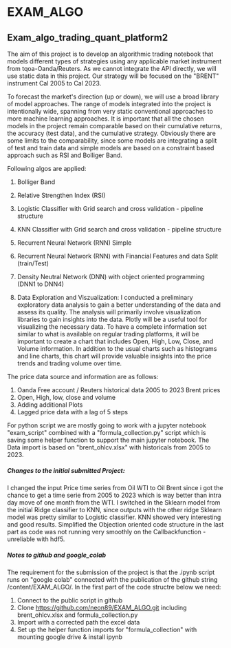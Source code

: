 # EXAM_ALGO


## Exam_algo_trading_quant_platform2
The aim of this project is to develop an algorithmic trading notebook that models different types of strategies using any applicable market instrument from tqoa-Oanda/Reuters. As we cannot integrate the API directly, we will use static data in this project. Our strategy will be focused on the "BRENT" instrument Cal 2005 to Cal 2023.

To forecast the market's direction (up or down), we will use a broad library of model approaches. The range of models integrated into the project is intentionally wide, spanning from very static conventional approaches to more machine learning approaches. It is important that all the chosen models in the project remain comparable based on their cumulative returns, the accuracy (test data), and the cumulative strategy. Obviously there are some limits to the comparability, since some models are integrating a split of test and train data and simple models are based on a constraint based approach such as RSI and Bolliger Band.

Following algos are applied:

1. Bolliger Band
2. Relative Strengthen Index (RSI)
3. Logistic Classifier with Grid search and cross validation - pipeline structure
4. KNN Classifier with Grid search and cross validation - pipeline structure
5. Recurrent Neural Network (RNN) Simple
6. Recurrent Neural Network (RNN) with Financial Features and data Split (train/Test)
7. Density Neutral Network (DNN) with object oriented programming (DNN1 to DNN4)


0. Data Exploration and Viszualization:
I conducted a preliminary exploratory data analysis to gain a better understanding of the data and assess its quality. The analysis will primarily involve visualization libraries to gain insights into the data. Plotly will be a useful tool for visualizing the necessary data. To have a complete information set similar to what is available on regular trading platforms, it will be important to create a chart that includes Open, High, Low, Close, and Volume information. In addition to the usual charts such as histograms and line charts, this chart will provide valuable insights into the price trends and trading volume over time.

The price data source and information are as follows:

1. Oanda Free account / Reuters historical data 2005 to 2023 Brent prices 
2. Open, High, low, close and volume 
3. Adding additional Plots 
4. Lagged price data with a lag of 5 steps


For python script we are mostly going to work with a jupyter notebook "exam_script" combined with a "formula_collection.py" script which is saving some helper function to support the main jupyter notebook. The Data import is based on "brent_ohlcv.xlsx" with historicals from 2005 to 2023.

##### Changes to the initial submitted Project:
I changed the input Price time series from Oil WTI to Oil Brent since i got the chance to get a time serie from 2005 to 2023 which is way better than intra day move of one month from the WTI.
I switched in the Sklearn model from the initial Ridge classifier to KNN, since outputs with the other ridge Sklearn model was pretty similar to Logistic classifier. KNN showed very interesting and good results.
Simplified the Objection oriented code structure in the last part as code was not running very smoothly on the Callbackfunction - unreliable with hdf5.

##### Notes to github and google_colab
The requirement for the submission of the project is that the .ipynb script runs on "google colab" connected with the publication of the github string /content/EXAM_ALGO/. In the first part of the code structre below we need: 
1. Connect to the public script in github
2. Clone https://github.com/neon89/EXAM_ALGO.git including brent_ohlcv.xlsx and formula_collection.py
3. Import with a corrected path the excel data 
4. Set up the helper function imports for "formula_collection" with mounting google drive & install ipynb

